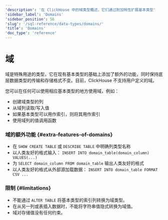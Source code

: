 ```yaml
---
'description': '在 ClickHouse 中的域类型概述，它们通过附加特性扩展基本类型'
'sidebar_label': 'Domains'
'sidebar_position': 56
'slug': '/sql-reference/data-types/domains/'
'title': 'Domains'
'doc_type': 'reference'
---
```



# 域

域是特殊用途的类型，它在现有基本类型的基础上添加了额外的功能，同时保持底层数据类型的传输和存储格式不变。目前，ClickHouse 不支持用户定义的域。

您可以在任何可以使用相应基本类型的地方使用域，例如：

- 创建域类型的列
- 从域列读取/写入值
- 如果基本类型可以用作索引，则将其用作索引
- 使用域列的值调用函数

### 域的额外功能 {#extra-features-of-domains}

- 在 `SHOW CREATE TABLE` 或 `DESCRIBE TABLE` 中明确列类型名称
- 以人类友好的格式输入： `INSERT INTO domain_table(domain_column) VALUES(...)`
- 为 `SELECT domain_column FROM domain_table` 输出人类友好的格式
- 以人类友好的格式从外部源加载数据： `INSERT INTO domain_table FORMAT CSV ...`

### 限制 {#limitations}

- 不能通过 `ALTER TABLE` 将基本类型的索引列转换为域类型。
- 在从另一列或表插入数据时，不能将字符串值隐式转换为域值。
- 域对存储值没有任何约束。
